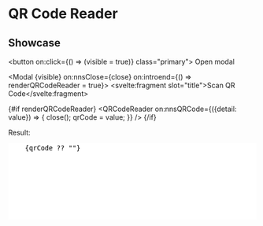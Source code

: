 <script lang="ts">
    import Modal from "$lib/components/Modal.svelte";
    import QRCodeReader from "$lib/components/QRCodeReader.svelte";
    
    let visible = false;
    let renderQRCodeReader = false;
    let qrCode = undefined; 

    const close = () => {
        visible = false;
        renderQRCodeReader = false;
    }
</script>

# QR Code Reader

## Showcase

<button on:click={() => (visible = true)} class="primary">
Open modal
</button>

<Modal {visible} on:nnsClose={close} on:introend={() => renderQRCodeReader = true}>
<svelte:fragment slot="title">Scan QR Code</svelte:fragment>

{#if renderQRCodeReader}
<QRCodeReader on:nnsQRCode={({detail: value}) => {
close();
qrCode = value;
}} />
{/if}
</Modal>

<p style="padding-top: var(--padding-2x);" class="label">Result:</p>

<textarea style="width: 100%; resize: none; border: 2px solid var(--primary); border-radius: var(--border-radius)" rows="10">
    {qrCode ?? ""}
</textarea>
